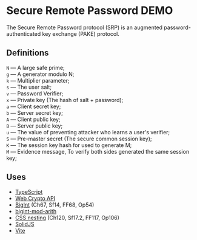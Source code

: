 # Secure Remote Password DEMO

The Secure Remote Password protocol (SRP) is an augmented password-authenticated key exchange (PAKE) protocol.

## Definitions

`N` — A large safe prime;  
`g` — A generator modulo N;  
`k` — Multiplier parameter;  
`s` — The user salt;  
`v` — Password Verifier;  
`x` — Private key (The hash of salt + password);  
`a` — Client secret key;  
`b` — Server secret key;  
`A` — Client public key;  
`B` — Server public key;  
`u` — The value of preventing attacker who learns a user's verifier;  
`S` — Pre-master secret (The secure common session key);  
`K` — The session key hash for used to generate M;  
`M` — Evidence message, To verify both sides generated the same session key;

## Uses

- [TypeScript](https://www.typescriptlang.org/)
- [Web Crypto API](https://developer.mozilla.org/en-US/docs/Web/API/Web_Crypto_API)
- [BigInt](https://developer.mozilla.org/en-US/docs/Web/JavaScript/Reference/Global_Objects/BigInt) (Ch67, Sf14, FF68, Op54)
- [bigint-mod-arith](https://github.com/juanelas/bigint-mod-arith#readme)
- [CSS nesting](https://developer.mozilla.org/en-US/docs/Web/CSS/CSS_nesting) (Ch120, Sf17.2, FF117, Op106)
- [SolidJS](https://www.solidjs.com/)
- [Vite](https://vitejs.dev/)

